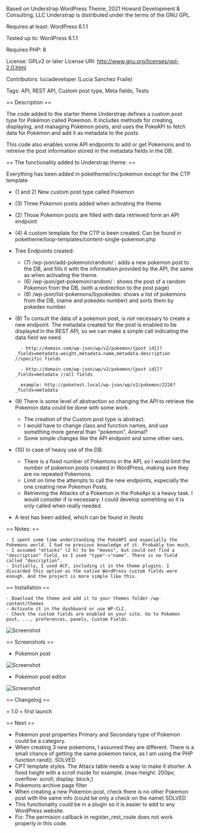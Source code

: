 Based on Understrap WordPress Theme, 2021 Howard Development & Consulting, LLC
Understrap is distributed under the terms of the GNU GPL.

Requires at least: WordPress 6.1.1

Tested up to: WordPress 6.1.1

Requires PHP: 8

License: GPLv2 or later
License URI: http://www.gnu.org/licenses/gpl-2.0.html

Contributors: luciadeveloper (Lucia Sanchez Fraile)

Tags: API, REST API, Custom post type, Meta fields, Tests


== Description ==

The code added to the starter theme Understrap defines a custom post type for Pokémon called Pokemon. 
It includes methods for creating, displaying, and managing Pokémon posts, and uses the PokeAPI to fetch data for Pokémon and add it as metadata to the posts. 

This code also enables some API endpoints to add or get Pokemons and to retreive the post information stored in the metadata fields in the DB. 



 == The functionality added to Understrap theme: ==

Everything has been added in poketheme/inc/pokemon except for the CTP template

- (1 and 2) New custom post type called Pokemon 
- (3) Three Pokemon posts added when activating the theme
- (2) Those Pokemon posts are filled with data retrieved form an API endpoint
- (4) A custom template for the CTP is been created. Can be found in poketheme/loop-templates/content-single-pokemon.php
- Tree Endpoints created:
    - (7) /wp-json/add-pokemon/random/ : adds a new pokemon post to the DB, and fills it with the information provided by the API, the same as when activating the theme. 
    - (6) /wp-json/get-pokemon/random/ : shows the post of a random Pokemon from the DB. (with a redirection to the post page)
    - (8) /wp-json/list-pokemons/bypokedex: shows a list of pokemons from the DB, (name and pokedex number) and sorts them by pokedex number. 

- (8) To consult the data of a pokemon post, is not necessary to create a new endpoint. The metadata created for the post is enabled to be displayed in the REST API, so we can make a simple call indicating the data field we need.

        - http://domain.com/wp-json/wp/v2/pokemon/{post id}}?_fields=metadata.weight,metadata.name,metadata.description //specific fields

        - http://domain.com/wp-json/wp/v2/pokemon/{post id}]?_fields=metadata //all fields

        example: http://poketest.local/wp-json/wp/v2/pokemon/2226?_fields=metadata


- (9) There is some level of abstraction so changing the API to retrieve the Pokemon data could be done with some work. 
    -  The creation of the Custom post type is abstract. 
    -  I would have to change class and function names, and use something more general than "pokemon". Animal?
    -  Some simple changes like the API endpoint and some other vars. 

- (10)  In case of heavy use of the DB:
    - There is a fixed number of Pokemons in the API, so I would limit the number of pokemon posts created in WordPress, making sure they are no repeated Pokemons. 
    - Limit on time the attempts to call the new endpoints, especially the one creating new Pokemon Posts. 
    - Retrieving the Attacks of a Pokemon in the PokeApi is a heavy task. I would consider if is necessary. I could develop somehting so it is only called when really needed.


- A test has been added, which can be found in /tests



 == Notes:  ==

    - I spent some time understanding the PokéAPI and especially the Pokemons world. I had no previous knowledge of it. Probably too much.
    - I assumed "attacks" (2 h) to be "moves", but could not find a "description" field, so I used "type"->"name". There is no field called "description".
    - Initially, I used ACF, including it in the theme plugins. I discarded this option as the native WordPress custom fields were enough. And the project is more simple like this. 




== Installation ==

    - Download the theme and add it to your themes folder /wp-content/themes
    - Activate it in the dashboard or use WP-CLI. 
    - Check the custom fields are enabled on your site. Go to Pokemon post, ..., preferences, panels, Custom Fields.
    
![Screenshot](https://luciadeveloper.com/wp-content/uploads/sites/8/2023/03/custom-fields.png)



== Screenshots ==

- Pokemon post
 
 ![Screenshot](https://luciadeveloper.com/wp-content/uploads/sites/8/2023/03/pokemon-post.png)


- Pokemon post editor
 
 ![Screenshot](https://luciadeveloper.com/wp-content/uploads/sites/8/2023/03/pokemon-post-editor.png)



== Changelog ==

= 1.0 = first launch


== Next ==

- Pokemon post properties Primary and Secondary type of Pokemon could be a category.
- When creating 3 new pokemons, I assumed they are different. There is a small chance of getting the same pokemon twice, as I am using the PHP function rand(). SOLVED
- CPT template styles. The Attacs table needs a way to make it shorter. A fixed height with a scroll inside for example. (max-height: 200px; overflow: scroll; display: block;)
- Pokemons archive page filter
- When creating a new Pokemon post, check there is no other Pokemon post with the same info (could be only a check on the name) SOLVED
- This functionality could be in a plugin so it is easier to add to any WordPress website. 
- Fix: The permision callback in register_rest_route does not work properly in this code. 